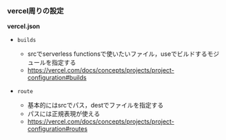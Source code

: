 ### vercel周りの設定

**vercel.json**
- `builds`
    - srcでserverless functionsで使いたいファイル，useでビルドするモジュールを指定する
    - https://vercel.com/docs/concepts/projects/project-configuration#builds

- `route`
    - 基本的にはsrcでパス，destでファイルを指定する
    - パスには正規表現が使える
    - https://vercel.com/docs/concepts/projects/project-configuration#routes